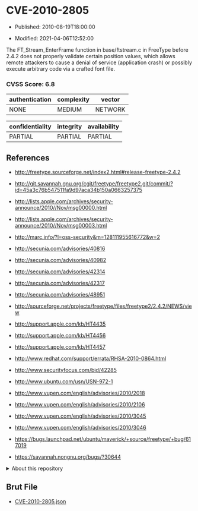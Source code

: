# CVE-2010-2805

- Published: 2010-08-19T18:00:00

- Modified: 2021-04-06T12:52:00

The FT_Stream_EnterFrame function in base/ftstream.c in FreeType before 2.4.2 does not properly validate certain position values, which allows remote attackers to cause a denial of service (application crash) or possibly execute arbitrary code via a crafted font file.

### CVSS Score: **6.8**

| authentication | complexity | vector |
| --- | --- | --- |
| NONE | MEDIUM | NETWORK |

| confidentiality | integrity | availability |
| --- | --- | --- |
| PARTIAL | PARTIAL | PARTIAL |

## References

* http://freetype.sourceforge.net/index2.html#release-freetype-2.4.2

* http://git.savannah.gnu.org/cgit/freetype/freetype2.git/commit/?id=45a3c76b547511fa9d97aca34b150a0663257375

* http://lists.apple.com/archives/security-announce/2010//Nov/msg00000.html

* http://lists.apple.com/archives/security-announce/2010//Nov/msg00003.html

* http://marc.info/?l=oss-security&m=128111955616772&w=2

* http://secunia.com/advisories/40816

* http://secunia.com/advisories/40982

* http://secunia.com/advisories/42314

* http://secunia.com/advisories/42317

* http://secunia.com/advisories/48951

* http://sourceforge.net/projects/freetype/files/freetype2/2.4.2/NEWS/view

* http://support.apple.com/kb/HT4435

* http://support.apple.com/kb/HT4456

* http://support.apple.com/kb/HT4457

* http://www.redhat.com/support/errata/RHSA-2010-0864.html

* http://www.securityfocus.com/bid/42285

* http://www.ubuntu.com/usn/USN-972-1

* http://www.vupen.com/english/advisories/2010/2018

* http://www.vupen.com/english/advisories/2010/2106

* http://www.vupen.com/english/advisories/2010/3045

* http://www.vupen.com/english/advisories/2010/3046

* https://bugs.launchpad.net/ubuntu/maverick/+source/freetype/+bug/617019

* https://savannah.nongnu.org/bugs/?30644

<details>
<summary>About this repository</summary> 

  This repository is part of the project [Live Hack CVE](https://github.com/Live-Hack-CVE). Main website can be found [www.live-hack.org](https://www.live-hack.org) 
  
  Made by [Sn0wAlice](https://github.com/Sn0wAlice) for the people that care about security and need to have a feed of the latest CVEs. Hope you enjoy it, don't forget to star the repo and follow me on [Twitter](https://twitter.com/Sn0wAlice) and [Github](https://github.com/Sn0wAlice). And that is my [personnal website](https://www.alice-snow.me/)

  - [Home Page](https://github.com/Live-Hack-CVE)
  - [Framework](https://github.com/Live-Hack-CVE/cve-framework)
  - [CVE database](https://github.com/Live-Hack-CVE/full_database)
  - [Changelog](https://github.com/Live-Hack-CVE/Changelog)
</details>

## Brut File

* [CVE-2010-2805.json](https://raw.githubusercontent.com/Live-Hack-CVE/full_database/main/cves/2010/CVE-2010-2805.json)

